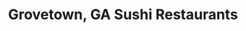 ---
layout: city
title: Grovetown, GA Sushi Restaurants
permalink: /georgia/grovetown/
stateAbbr: GA
stateName: Georgia
cityName: Grovetown

---